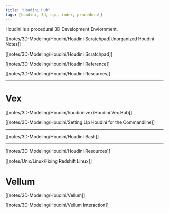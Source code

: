 ```yaml
---
title: "Houdini Hub"
tags: [houdini, 3d, cgi, index, procedural]
---
```


Houdini is a procedural 3D Development Enviornment.

[[notes/3D-Modeling/Houdini/Houdini Scratchpad|Unorganized Houdini Notes]]

[[notes/3D-Modeling/Houdini/Houdini Scratchpad]]

[[notes/3D-Modeling/Houdini/Houdini Reference]]

[[notes/3D-Modeling/Houdini/Houdini Resources]]


---
# Vex

[[notes/3D-Modeling/Houdini/houdini-vex/Houdini Vex Hub]]


[[notes/3D-Modeling/Houdini/Setting Up Houdini for the Commandline]]


---

[[notes/3D-Modeling/Houdini/Houdini Bash]]

---

[[notes/3D-Modeling/Houdini/Houdini Resources]]


[[notes/Unix/Linux/Fixing Redshift Linux]]

# Vellum

[[notes/3D-Modeling/Houdini/Vellum]]

[[notes/3D-Modeling/Houdini/Vellum Interaction]]

